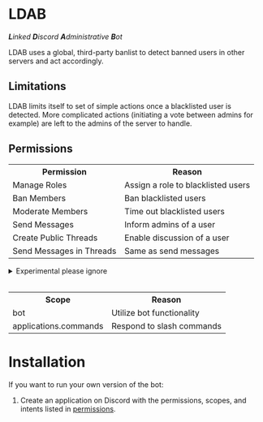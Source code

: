 # LDAB

_**L**inked **D**iscord **A**dministrative **B**ot_

LDAB uses a global, third-party banlist to detect banned users in other servers and act accordingly.

## Limitations

LDAB limits itself to set of simple actions once a blacklisted user is detected. More complicated actions (initiating a vote between admins for example) are left to the admins of the server to handle.

## Permissions

<table>
    <tr>
        <th>Permission</th>
        <th>Reason</th>
    </tr>
    <tr>
        <td>Manage Roles</td>
        <td>Assign a role to blacklisted users</td>
    </tr>
    <tr>
        <td>Ban Members</td>
        <td>Ban blacklisted users</td>
    </tr>
    <tr>
        <td>Moderate Members</td>
        <td>Time out blacklisted users</td>
    </tr>
    <tr>
        <td>Send Messages</td>
        <td>Inform admins of a user</td>
    </tr>
    <tr>
        <td>Create Public Threads</td>
        <td>Enable discussion of a user</td>
    </tr>
    <tr>
        <td>Send Messages in Threads</td>
        <td>Same as send messages</td>
    </tr>
</table>

<details>

<summary>
    Experimental please ignore
</summary>

<table>
    <tr>
        <th>Intent</th>
        <th>Reason</th>
    </tr>
    <tr>
        <td>Server Members</td>
        <td>Scan existing members for blacklisted users<sup>[1]</sup></td>
    </tr>
</table>

[1]: Only on initial join.

</details>

<br />

<table>
    <tr>
        <th>Scope</th>
        <th>Reason</th>
    </tr>
    <tr>
        <td>bot</td>
        <td>Utilize bot functionality</td>
    </tr>
    <tr>
        <td>applications.commands</td>
        <td>Respond to slash commands</td>
    </tr>
</table>

# Installation

If you want to run your own version of the bot:

1. Create an application on Discord with the permissions, scopes, and intents listed in [permissions](#permissions).
